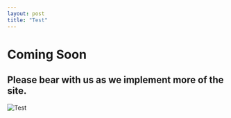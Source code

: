 ```yaml
---
layout: post
title: "Test"
---
```


# Coming Soon

## Please bear with us as we implement more of the site.

![Test](/assets/images/Banner.png)